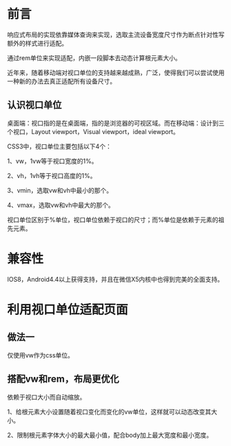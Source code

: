 # 前言

响应式布局的实现依靠媒体查询来实现，选取主流设备宽度尺寸作为断点针对性写额外的样式进行适配。

通过rem单位来实现适配，内嵌一段脚本去动态计算根元素大小。

近年来，随着移动端对视口单位的支持越来越成熟，广泛，使得我们可以尝试使用一种新的办法去真正适配所有设备尺寸。

## 认识视口单位

桌面端：视口指的是在桌面端，指的是浏览器的可视区域。而在移动端：设计到三个视口，Layout viewport，Visual viewport，ideal viewport。

CSS3中，视口单位主要包括以下4个：

1、vw，1vw等于视口宽度的1%。

2、vh，1vh等于视口高度的1%。

3、vmin，选取vw和vh中最小的那个。

4、vmax，选取vw和vh中最大的那个。

视口单位区别于%单位，视口单位依赖于视口的尺寸；而%单位是依赖于元素的祖先元素。

# 兼容性

IOS8，Android4.4以上获得支持，并且在微信X5内核中也得到完美的全面支持。

# 利用视口单位适配页面

## 做法一

仅使用vw作为css单位。

## 搭配vw和rem，布局更优化

依赖于视口大小而自动缩放。

1、给根元素大小设置随着视口变化而变化的vw单位，这样就可以动态改变其大小。

2、限制根元素字体大小的最大最小值，配合body加上最大宽度和最小宽度。



